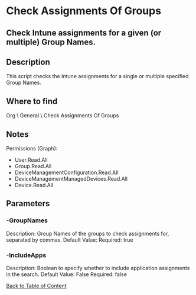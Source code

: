 # Check Assignments Of Groups

## Check Intune assignments for a given (or multiple) Group Names.

## Description
This script checks the Intune assignments for a single or multiple specified Group Names.

## Where to find
Org \ General \ Check Assignments Of Groups

## Notes
Permissions (Graph):
- User.Read.All
- Group.Read.All
- DeviceManagementConfiguration.Read.All
- DeviceManagementManagedDevices.Read.All
- Device.Read.All

## Parameters
### -GroupNames
Description: Group Names of the groups to check assignments for, separated by commas.
Default Value: 
Required: true

### -IncludeApps
Description: Boolean to specify whether to include application assignments in the search.
Default Value: False
Required: false


[Back to Table of Content](../../../README.md)

